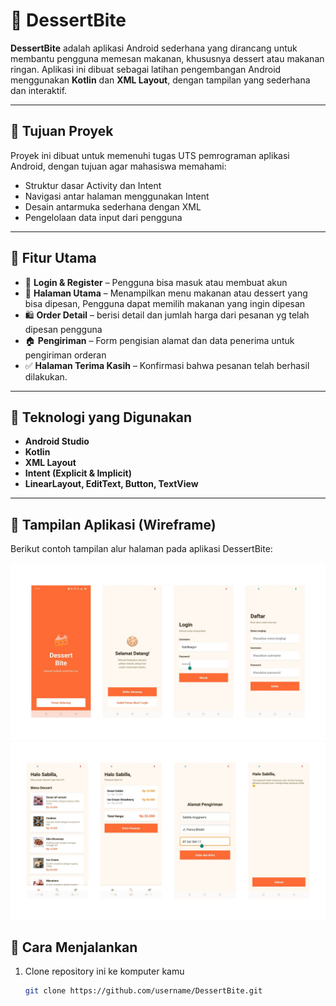 # 🍰 DessertBite

**DessertBite** adalah aplikasi Android sederhana yang dirancang untuk membantu pengguna memesan makanan, khususnya dessert atau makanan ringan. Aplikasi ini dibuat sebagai latihan pengembangan Android menggunakan **Kotlin** dan **XML Layout**, dengan tampilan yang sederhana dan interaktif.

---

## 🎯 Tujuan Proyek
Proyek ini dibuat untuk memenuhi tugas UTS pemrograman aplikasi Android, dengan tujuan agar mahasiswa memahami:
- Struktur dasar Activity dan Intent
- Navigasi antar halaman menggunakan Intent
- Desain antarmuka sederhana dengan XML
- Pengelolaan data input dari pengguna

---

## 🧩 Fitur Utama
- 🔑 **Login & Register** – Pengguna bisa masuk atau membuat akun 
- 🧁 **Halaman Utama** – Menampilkan menu makanan atau dessert yang bisa dipesan, Pengguna dapat memilih makanan yang ingin dipesan  
- 🛍️ **Order Detail** – berisi detail dan jumlah harga dari pesanan yg telah dipesan pengguna
- 🏠 **Pengiriman** – Form pengisian alamat dan data penerima untuk pengiriman orderan 
- ✅ **Halaman Terima Kasih** – Konfirmasi bahwa pesanan telah berhasil dilakukan. 

---

## 🧠 Teknologi yang Digunakan
- **Android Studio**
- **Kotlin**
- **XML Layout**
- **Intent (Explicit & Implicit)**
- **LinearLayout, EditText, Button, TextView**

---

## 📱 Tampilan Aplikasi (Wireframe)
Berikut contoh tampilan alur halaman pada aplikasi DessertBite:

![Tampilan 1](Screenshoot/1.jpg)
![Tampilan 2](Screenshoot/2.jpg)


## 🚀 Cara Menjalankan
1. Clone repository ini ke komputer kamu  
   ```bash
   git clone https://github.com/username/DessertBite.git
